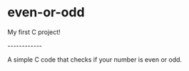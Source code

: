 # even-or-odd
<p>My first C project!<p>
  ------------
<p>A simple C code that checks if your number is even or odd.</p>
